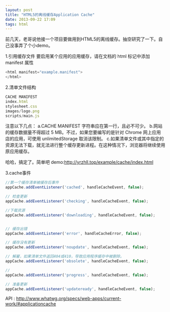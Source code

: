 ```yaml
---
layout: post
title: "HTML5的离线缓存Application Cache"
date: 2013-09-22 17:09
tags: html
---
```

前几天，老哥说他接一个项目要做用到HTML5的离线缓存。抽空研究了一下。自己没事弄了个小demo。
  
1.引用缓存文件
要启用某个应用的应用缓存，请在文档的 html 标记中添加 manifest 属性
	
```javascript
<html manifest="example.manifest">
</html>
```

<!--more-->

  2.清单文件结构
```javascript
CACHE MANIFEST
index.html
stylesheet.css
images/logo.png
scripts/main.js
```

注意以下几点：
a.CACHE MANIFEST 字符串应在第一行，且必不可少。
b.网站的缓存数据量不得超过 5 MB。不过，如果您要编写的是针对 Chrome 网上应用店的应用，可使用 unlimitedStorage 取消该限制。
c.如果清单文件或其中指定的资源无法下载，就无法进行整个缓存更新进程。在这种情况下，浏览器将继续使用原应用缓存。

哈哈，搞定了。简单吧
demo:<a href="http://yrzhll.top/example/cache/index.html" target="_blank">http://yrzhll.top/example/cache/index.html</a>

3.cache事件
```javascript
//第一个缓存清单被缓存后事件
appCache.addEventListener('cached', handleCacheEvent, false);

// 检查更新
appCache.addEventListener('checking', handleCacheEvent, false);

//下载资源
appCache.addEventListener('downloading', handleCacheEvent, false);


// 缓存出错
appCache.addEventListener('error', handleCacheError, false);

// 缓存没有更新
appCache.addEventListener('noupdate', handleCacheEvent, false);

// 解雇，如果清单文件返回404或410，导致应用程序缓存中被删除。
appCache.addEventListener('obsolete', handleCacheEvent, false);

// 
appCache.addEventListener('progress', handleCacheEvent, false);

// 准备更新
appCache.addEventListener('updateready', handleCacheEvent, false);
```

API : <a href="http://www.whatwg.org/specs/web-apps/current-work/#applicationcache" target="_blank">http://www.whatwg.org/specs/web-apps/current-work/#applicationcache</a>